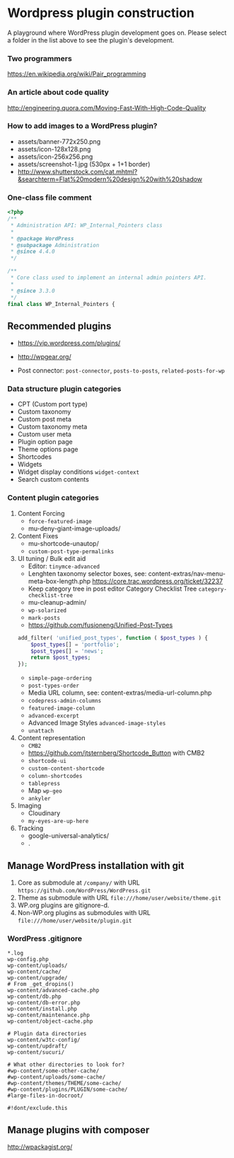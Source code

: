 # Wordpress plugin construction

A playground where WordPress plugin development goes on.
Please select a folder in the list above to see the plugin's development.

### Two programmers

https://en.wikipedia.org/wiki/Pair_programming

### An article about code quality

http://engineering.quora.com/Moving-Fast-With-High-Code-Quality

### How to add images to a WordPress plugin?

- assets/banner-772x250.png
- assets/icon-128x128.png
- assets/icon-256x256.png
- assets/screenshot-1.jpg (530px + 1+1 border)
- http://www.shutterstock.com/cat.mhtml?&searchterm=Flat%20modern%20design%20with%20shadow

### One-class file comment

```php
<?php
/**
 * Administration API: WP_Internal_Pointers class
 *
 * @package WordPress
 * @subpackage Administration
 * @since 4.4.0
 */

/**
 * Core class used to implement an internal admin pointers API.
 *
 * @since 3.3.0
 */
final class WP_Internal_Pointers {
```

## Recommended plugins

- https://vip.wordpress.com/plugins/
- http://wpgear.org/


- Post connector: `post-connector`, `posts-to-posts`, `related-posts-for-wp`

### Data structure plugin categories

- CPT (Custom port type)
- Custom taxonomy
- Custom post meta
- Custom taxonomy meta
- Custom user meta
- Plugin option page
- Theme options page
- Shortcodes
- Widgets
- Widget display conditions `widget-context`
- Search custom contents

### Content plugin categories

1. Content Forcing
    + `force-featured-image`
    + mu-deny-giant-image-uploads/
1. Content Fixes
    + mu-shortcode-unautop/
    + `custom-post-type-permalinks`
1. UI tuning / Bulk edit aid
    + Editor: `tinymce-advanced`
    + Lenghten taxonomy selector boxes, see: content-extras/nav-menu-meta-box-length.php https://core.trac.wordpress.org/ticket/32237
    + Keep category tree in post editor Category Checklist Tree `category-checklist-tree`
    + mu-cleanup-admin/
    + `wp-solarized`
    + `mark-posts`
    + https://github.com/fusioneng/Unified-Post-Types
    ```php
    add_filter( 'unified_post_types', function ( $post_types ) {
        $post_types[] = 'portfolio';
        $post_types[] = 'news';
        return $post_types;
    });
    ```
    + `simple-page-ordering`
    + `post-types-order`
    + Media URL column, see: content-extras/media-url-column.php
    + `codepress-admin-columns`
    + `featured-image-column`
    + `advanced-excerpt`
    + Advanced Image Styles `advanced-image-styles`
    + `unattach`
1. Content representation
    + `CMB2`
    + https://github.com/jtsternberg/Shortcode_Button with CMB2
    + `shortcode-ui`
    + `custom-content-shortcode`
    + `column-shortcodes`
    + `tablepress`
    + Map `wp-geo`
    + `ankyler`
1. Imaging
    + Cloudinary
    + `my-eyes-are-up-here`
1. Tracking
    + google-universal-analytics/
    + .

## Manage WordPress installation with git

1. Core as submodule at `/company/` with URL `https://github.com/WordPress/WordPress.git`
1. Theme as submodule with URL `file:///home/user/website/theme.git`
1. WP.org plugins are gitignore-d.
1. Non-WP.org plugins as submodules with URL `file:///home/user/website/plugin.git`

### WordPress .gitignore

```
*.log
wp-config.php
wp-content/uploads/
wp-content/cache/
wp-content/upgrade/
# From _get_dropins()
wp-content/advanced-cache.php
wp-content/db.php
wp-content/db-error.php
wp-content/install.php
wp-content/maintenance.php
wp-content/object-cache.php

# Plugin data directories
wp-content/w3tc-config/
wp-content/updraft/
wp-content/sucuri/

# What other directories to look for?
#wp-content/some-other-cache/
#wp-content/uploads/some-cache/
#wp-content/themes/THEME/some-cache/
#wp-content/plugins/PLUGIN/some-cache/
#large-files-in-docroot/

#!dont/exclude.this
```

## Manage plugins with composer

http://wpackagist.org/

